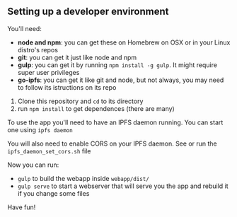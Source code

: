 ## Setting up a developer environment

You'll need:

- __node and npm__: you can get these on Homebrew on OSX or in your Linux distro's repos
- __git__: you can get it just like node and npm
- __gulp__: you can get it by running `npm install -g gulp`. It might require super user privileges
- __go-ipfs__: you can get it like git and node, but not always, you may need to follow its istructions on its repo

1. Clone this repository and `cd` to its directory
1. run `npm install` to get dependences (there are many)

To use the app you'll need to have an IPFS daemon running. You can start one using `ipfs daemon`

You will also need to enable CORS on your IPFS daemon. See or run the `ipfs_daemon_set_cors.sh` file

Now you can run:

- `gulp` to build the webapp inside `webapp/dist/`
- `gulp serve` to start a webserver that will serve you the app and rebuild it if you change some files

Have fun!
